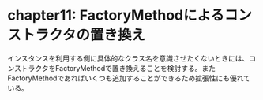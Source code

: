 # chapter11: FactoryMethodによるコンストラクタの置き換え

インスタンスを利用する側に具体的なクラス名を意識させたくないときには、コンストラクタをFactoryMethodで置き換えることを検討する。またFactoryMethodであればいくつも追加することができるため拡張性にも優れている。